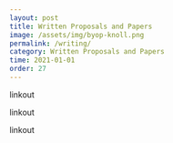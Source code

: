 ```yaml
---
layout: post
title: Written Proposals and Papers
image: /assets/img/byop-knoll.png
permalink: /writing/
category: Written Proposals and Papers
time: 2021-01-01
order: 27
---
```


linkout

linkout

linkout